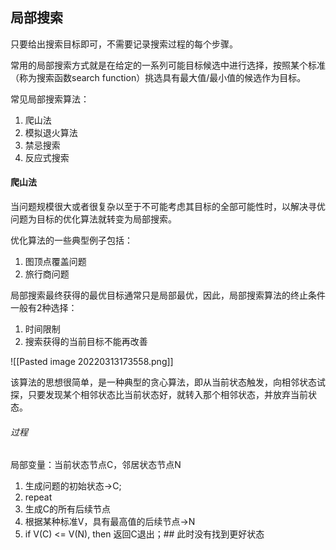 ## 局部搜索
只要给出搜索目标即可，不需要记录搜索过程的每个步骤。

常用的局部搜索方式就是在给定的一系列可能目标候选中进行选择，按照某个标准（称为搜索函数search function）挑选具有最大值/最小值的候选作为目标。

常见局部搜索算法：
1. 爬山法
2. 模拟退火算法
3. 禁忌搜索
4. 反应式搜索


#### 爬山法
当问题规模很大或者很复杂以至于不可能考虑其目标的全部可能性时，以解决寻优问题为目标的优化算法就转变为局部搜索。

优化算法的一些典型例子包括：
1. 图顶点覆盖问题
2. 旅行商问题

局部搜索最终获得的最优目标通常只是局部最优，因此，局部搜索算法的终止条件一般有2种选择：
1. 时间限制
2. 搜索获得的当前目标不能再改善

![[Pasted image 20220313173558.png]]

该算法的思想很简单，是一种典型的贪心算法，即从当前状态触发，向相邻状态试探，只要发现某个相邻状态比当前状态好，就转入那个相邻状态，并放弃当前状态。

###### 过程
局部变量：当前状态节点C，邻居状态节点N

1. 生成问题的初始状态->C;
2. repeat
3. 生成C的所有后续节点
4. 根据某种标准V，具有最高值的后续节点->N
5. if V(C) <= V(N), then 返回C退出；## 此时没有找到更好状态